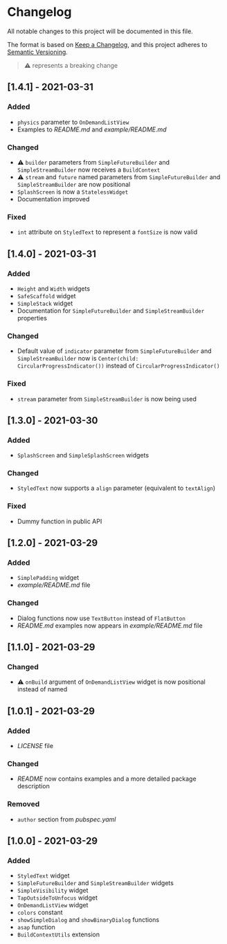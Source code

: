 # Changelog
All notable changes to this project will be documented in this file.

The format is based on [Keep a Changelog](https://keepachangelog.com/en/1.0.0/),
and this project adheres to [Semantic Versioning](https://semver.org/spec/v2.0.0.html).

> :warning: represents a breaking change

## [1.4.1] - 2021-03-31
### Added
- `physics` parameter to `OnDemandListView`
- Examples to *README.md* and *example/README.md*

### Changed
- :warning: `builder` parameters from `SimpleFutureBuilder` and `SimpleStreamBuilder` now receives a 
  `BuildContext`
- :warning: `stream` and `future` named parameters from `SimpleFutureBuilder` and 
  `SimpleStreamBuilder` are now positional
- `SplashScreen` is now a `StatelessWidget`
- Documentation improved

### Fixed
- `int` attribute on `StyledText` to represent a `fontSize` is now valid


## [1.4.0] - 2021-03-31
### Added
- `Height` and `Width` widgets
- `SafeScaffold` widget
- `SimpleStack` widget
- Documentation for `SimpleFutureBuilder` and `SimpleStreamBuilder` properties

### Changed
- Default value of `indicator` parameter from `SimpleFutureBuilder` and `SimpleStreamBuilder` now
  is `Center(child: CircularProgressIndicator())` instead of `CircularProgressIndicator()`

### Fixed
- `stream` parameter from `SimpleStreamBuilder` is now being used


## [1.3.0] - 2021-03-30
### Added
- `SplashScreen` and `SimpleSplashScreen` widgets

### Changed
- `StyledText` now supports a `align` parameter (equivalent to `textAlign`)

### Fixed
- Dummy function in public API


## [1.2.0] - 2021-03-29
### Added
- `SimplePadding` widget
- *example/README.md* file

### Changed
- Dialog functions now use `TextButton` instead of `FlatButton`
- *README.md* examples now appears in *example/README.md* file


## [1.1.0] - 2021-03-29
### Changed
- :warning: `onBuild` argument of `OnDemandListView` widget is now positional instead of named


## [1.0.1] - 2021-03-29
### Added 
- *LICENSE* file

### Changed
- *README* now contains examples and a more detailed package description

### Removed
- `author` section from *pubspec.yaml*


## [1.0.0] - 2021-03-29
### Added
- `StyledText` widget
- `SimpleFutureBuilder` and `SimpleStreamBuilder` widgets
- `SimpleVisibility` widget
- `TapOutsideToUnfocus` widget
- `OnDemandListView` widget
- `colors` constant
- `showSimpleDialog` and `showBinaryDialog` functions
- `asap` function
- `BuildContextUtils` extension
